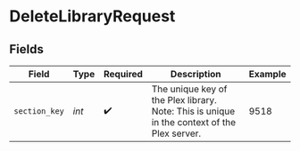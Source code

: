 # DeleteLibraryRequest


## Fields

| Field                                                                                         | Type                                                                                          | Required                                                                                      | Description                                                                                   | Example                                                                                       |
| --------------------------------------------------------------------------------------------- | --------------------------------------------------------------------------------------------- | --------------------------------------------------------------------------------------------- | --------------------------------------------------------------------------------------------- | --------------------------------------------------------------------------------------------- |
| `section_key`                                                                                 | *int*                                                                                         | :heavy_check_mark:                                                                            | The unique key of the Plex library. <br/>Note: This is unique in the context of the Plex server.<br/> | 9518                                                                                          |
